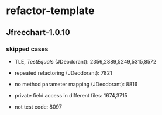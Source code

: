 # refactor-template

## Jfreechart-1.0.10

### skipped cases

- TLE, *TestEquals* (JDeodorant): 2356,2889,5249,5315,8572
- repeated refactoring (JDeodorant): 7821


- no method parameter mapping (JDeodorant): 8816
- private field access in different files: 1674,3715
- not test code: 8097
